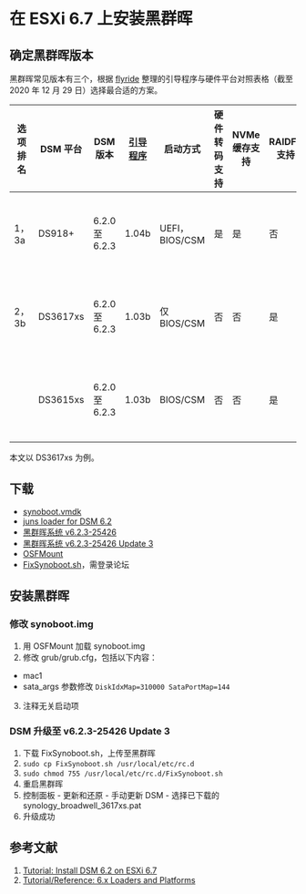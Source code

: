 # 在 ESXi 6.7 上安装黑群晖
## 确定黑群晖版本
黑群晖常见版本有三个，根据 [flyride](<https://xpenology.com/forum/profile/39776-flyride/>) 整理的引导程序与硬件平台对照表格（截至 2020 年 12 月 29 日）选择最合适的方案。

| 选项排名 | DSM 平台 | DSM 版本 | [引导程序](<https://xpenology.com/forum/topic/12952-dsm-62-loader/>) | 启动方式 | 硬件转码支持 | NVMe 缓存支持 | RAIDF1 支持 | **支持的 CPU** | 备注 |
| ------ | -------- | ------- | ------- | ------- | ---------- | ----------- | ----------- | ------------- | --- |
| 1，3a | DS918+ | 6.2.0 至 6.2.3 | 1.04b | UEFI，BIOS/CSM | 是 | 是 | 否 | [Haswell](<https://www.intel.cn/content/www/cn/zh/ark/products/codename/42174/haswell.html>)及后续 | 推荐 6.2.0 和 6.2.3，不推荐将 6.2.1/6.2.2 用于全新安装 |
| 2，3b | DS3617xs | 6.2.0 至 6.2.3 | 1.03b | 仅 BIOS/CSM | 否 | 否 | 是 | 任何 x86-64 | 推荐 6.2.0 和 6.2.3，不推荐将 6.2.1/6.2.2 用于全新安装 |
| | DS3615xs | 6.2.0 至 6.2.3 | 1.03b | BIOS/CSM | 否 | 否 | 是 | 任何 x86-64 | 推荐 6.2.0 和 6.2.3，不推荐将 6.2.1/6.2.2 用于全新安装 |

本文以 DS3617xs 为例。

## 下载
- [synoboot.vmdk](<./Files/synoboot_3615.zip>)
- [juns loader for DSM 6.2](<./Files/DS3615xs 6.0.2 Jun's Mod V1.01.zip>)
- [黑群晖系统 v6.2.3-25426](<https://global.download.synology.com/download/DSM/release/6.2.3/25426/DSM_DS3617xs_25426.pat>)
- [黑群晖系统 v6.2.3-25426 Update 3](<https://global.download.synology.com/download/DSM/criticalupdate/update_pack/25426-3/synology_broadwell_3617xs.pat>)
- [OSFMount](<https://www.osforensics.com/tools/mount-disk-images.html>)
- [FixSynoboot.sh](<https://xpenology.com/forum/topic/28183-running-623-on-esxi-synoboot-is-broken-fix-available/>)，需登录论坛

## 安装黑群晖
### 修改 synoboot.img
1. 用 OSFMount 加载 synoboot.img
2. 修改 grub/grub.cfg，包括以下内容：
  - mac1
  - sata_args 参数修改 `DiskIdxMap=310000 SataPortMap=144`
3. 注释无关启动项

### DSM 升级至 v6.2.3-25426 Update 3
1. 下载 FixSynoboot.sh，上传至黑群晖
2. `sudo cp FixSynoboot.sh /usr/local/etc/rc.d`
3. `sudo chmod 755 /usr/local/etc/rc.d/FixSynoboot.sh`
4. 重启黑群晖
5. 控制面板 - 更新和还原 - 手动更新 DSM - 选择已下载的 synology_broadwell_3617xs.pat
6. 升级成功

## 参考文献
1. [Tutorial: Install DSM 6.2 on ESXi 6.7](<https://xpenology.com/forum/topic/13061-tutorial-install-dsm-62-on-esxi-67/>)
2. [Tutorial/Reference: 6.x Loaders and Platforms](<https://xpenology.com/forum/topic/13333-tutorialreference-6x-loaders-and-platforms/>)
